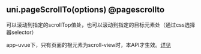 ## uni.pageScrollTo(options) @pagescrollto

<!-- UTSAPIJSON.pageScrollTo.description -->

可以滚动到指定的scrollTop值处，也可以滚动到指定的目标元素处（通过css选择器selector）

app-uvue下，只有页面的根元素为scroll-view时，本API才生效。[详见](../css/readme.md#pagescroll)

<!-- UTSAPIJSON.pageScrollTo.param -->

<!-- UTSAPIJSON.pageScrollTo.returnValue -->

<!-- UTSAPIJSON.pageScrollTo.compatibility -->

<!-- UTSAPIJSON.pageScrollTo.tutorial -->

<!-- UTSAPIJSON.general_type.name -->

<!-- UTSAPIJSON.general_type.param -->